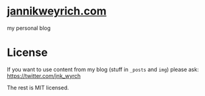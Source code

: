 # [jannikweyrich.com](http://jannikweyrich.com)

my personal blog


# License

If you want to use content from my blog (stuff in `_posts` and `img`) please ask: https://twitter.com/jnk_wyrch

The rest is MIT licensed.
